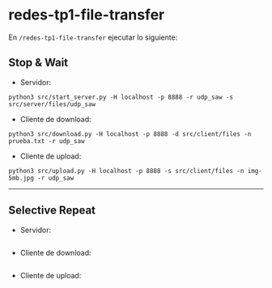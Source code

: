 # redes-tp1-file-transfer
En `/redes-tp1-file-transfer` ejecutar lo siguiente:

## Stop & Wait
- Servidor:
```
python3 src/start_server.py -H localhost -p 8888 -r udp_saw -s src/server/files/udp_saw
```

- Cliente de download:
```
python3 src/download.py -H localhost -p 8888 -d src/client/files -n prueba.txt -r udp_saw
```

- Cliente de upload:
```
python3 src/upload.py -H localhost -p 8888 -s src/client/files -n img-5mb.jpg -r udp_saw
```

---

## Selective Repeat
- Servidor:
```
```

- Cliente de download:
```
```

- Cliente de upload:
```
```